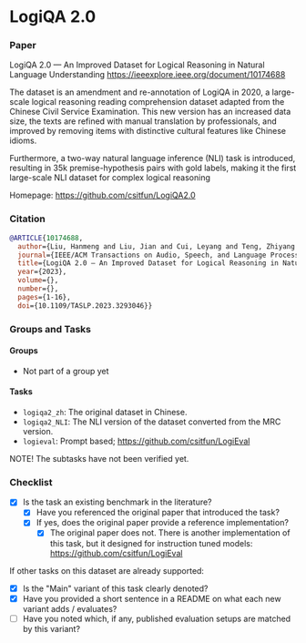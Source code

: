 # LogiQA 2.0

### Paper

LogiQA 2.0 — An Improved Dataset for Logical Reasoning in Natural Language Understanding https://ieeexplore.ieee.org/document/10174688


The dataset is an amendment and re-annotation of LogiQA in 2020, a large-scale logical reasoning reading comprehension dataset adapted from the Chinese Civil Service Examination. This new version has an increased data size, the texts are refined with manual translation by professionals, and improved by removing items with distinctive cultural features like Chinese idioms.

Furthermore, a two-way natural language inference (NLI) task is introduced, resulting in 35k premise-hypothesis pairs with gold labels, making it the first large-scale NLI dataset for complex logical reasoning

Homepage: https://github.com/csitfun/LogiQA2.0

### Citation

```bibtex
@ARTICLE{10174688,
  author={Liu, Hanmeng and Liu, Jian and Cui, Leyang and Teng, Zhiyang and Duan, Nan and Zhou, Ming and Zhang, Yue},
  journal={IEEE/ACM Transactions on Audio, Speech, and Language Processing},
  title={LogiQA 2.0 — An Improved Dataset for Logical Reasoning in Natural Language Understanding},
  year={2023},
  volume={},
  number={},
  pages={1-16},
  doi={10.1109/TASLP.2023.3293046}}
```

### Groups and Tasks

#### Groups

* Not part of a group yet

#### Tasks

* `logiqa2_zh`: The original dataset in Chinese.
* `logiqa2_NLI`: The NLI version of the dataset converted from the MRC version.
* `logieval`: Prompt based; https://github.com/csitfun/LogiEval

NOTE! The subtasks have not been verified yet.

### Checklist

* [x] Is the task an existing benchmark in the literature?
  * [x] Have you referenced the original paper that introduced the task?
  * [x] If yes, does the original paper provide a reference implementation?
    * [x] The original paper does not. There is another implementation of this task, but it designed for instruction tuned models: https://github.com/csitfun/LogiEval

If other tasks on this dataset are already supported:
* [x] Is the "Main" variant of this task clearly denoted?
* [x] Have you provided a short sentence in a README on what each new variant adds / evaluates?
* [ ] Have you noted which, if any, published evaluation setups are matched by this variant?
